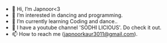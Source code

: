 - 👋 Hi, I’m Japnoor<3
- 👀 I’m interested in dancing and programming.
- 🌱 I’m currently learning Coding and dance..
- 💞️ I have a youtube channel 'SODHI LICIOUS'. Do check it out.
- 📫 How to reach me (japnoorkaur3011@gmail.com).

<!---
Jkaur3011/Jkaur3011 is a ✨ special ✨ repository because its `README.md` (this file) appears on your GitHub profile.
You can click the Preview link to take a look at your changes.
--->
